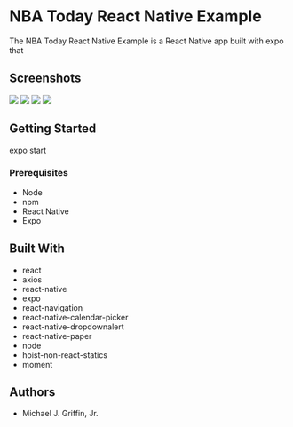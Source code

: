 # NBA Today React Native Example

The NBA Today React Native Example is a React Native app built with expo that 

## Screenshots
<img src="http://www.munchdevelopment.com/screenshots/nbaTodayRn/sn01.png">
<img src="http://www.munchdevelopment.com/screenshots/nbaTodayRn/sn02.png">
<img src="http://www.munchdevelopment.com/screenshots/nbaTodayRn/sn03.png">
<img src="http://www.munchdevelopment.com/screenshots/nbaTodayRn/sn04.png">

## Getting Started

expo start


### Prerequisites

-   Node
-   npm
-   React Native
-   Expo


## Built With
-   react
-   axios
-   react-native
-   expo
-   react-navigation
-   react-native-calendar-picker
-   react-native-dropdownalert
-   react-native-paper
-   node
-   hoist-non-react-statics
-   moment


## Authors
-   Michael J. Griffin, Jr.